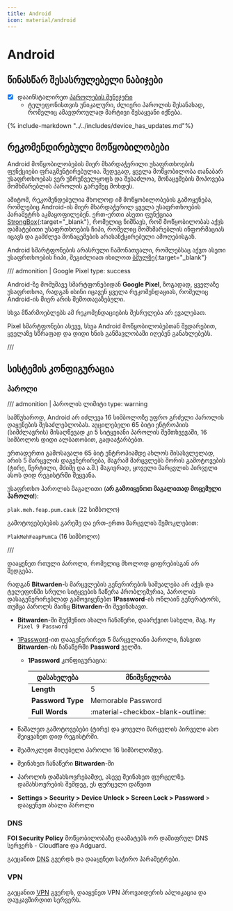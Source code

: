 ```yaml
---
title: Android
icon: material/android
---
```


# Android

## წინასწარ შესასრულებელი ნაბიჯები

- [x] დააინსტალირეთ [პაროლების მენეჯერი](passwords.md)
    - ტელეფონისთვის უნიკალური, ძლიერი პაროლის შესანახად, რომელიც ამავდროულად მარტივი შესაყვანი იქნება.

{% include-markdown "../../includes/device_has_updates.md"%}

## რეკომენდირებული მოწყობილობები

Android მოწყობილობების მიერ მხარდაჭერილი უსაფრთხოების ფუნქციები ფრაგმენტირებულია. შედეგად,
ყველა მოწყობილობა თანაბარ უსაფრთხოებას ვერ უზრუნველყოფს და შესაძლოა, მონაცემების მოპოვება მომხმარებლის
პაროლის გარეშეც მოხდეს.

ამიტომ, რეკომენდებულია მხოლოდ იმ მოწყობილობების გამოყენება, რომლებიც Android-ის მიერ მხარდაჭერილ
ყველა უსაფრთხოების პარამეტრს აკმაყოფილებენ. ერთ-ერთი ასეთი ფუნქციაა [StrongBox](https://source.android.com/docs/security/best-practices/hardware){:target="_blank"},
რომელიც ნიშნავს, რომ მოწყობილობას აქვს დამატებითი უსაფრთხოების ჩიპი, რომელიც მომხმარებლის ინფორმაციას იცავს და გამძლეა
მონაცემების არასანქცირებული ამოღებისგან.

Android სმარტფონების არასრული ჩამონათვალი, რომლებსაც აქვთ ასეთი უსაფრთხოების ჩიპი, 
შეგიძლიათ იხილოთ [ბმულზე](https://www.android-device-security.org/database/?realMeasurementsOnly=true&preDefinedScore=defaultSecurity&securityScoreCalculationApproach=true&securityScoreLabel-API%20Level=High&securityScoreLabel-Patchlevel=High&securityScoreLabel-Fingerprint=High&securityScoreLabel-Keymaster%20Version=Moderate&securityScoreLabel-Key%20Attestation%20Unique%20ID=High&securityScoreLabel-Keystore%20Export=High&securityScoreLabel-Keystore%20Import=Low&securityScoreLabel-OpenApi%20eSE=Low&securityScoreLabel-Embedded%20SIM%20(eSIM)=Low&securityScoreLabel-Strongbox=High&securityScoreLabel-A%2FB%20System%20Updates=High&securityScoreLabel-Identity%20Credential=High&securityScoreLabel-Protected%20Confirmation=High&securityScoreLabel-Trusted%20Execution%20Environment=High&securityScoreLabel-Encrypted%20Shared%20Preferences=High&securityScoreLabel-Android%20Virtualization%20Framework=Moderate&securityScoreLabel-Multiple%20User%20Support=High&show=Strongbox&page=1&rows=50&Strongbox=True&securityScoreSelectedCols=Fingerprint;Keymaster%20Version;Keystore%20Export;Keystore%20Import;Strongbox;A%2FB%20System%20Updates;Identity%20Credential;Protected%20Confirmation;Trusted%20Execution%20Environment;Encrypted%20Shared%20Preferences;Android%20Virtualization%20Framework;Multiple%20User%20Support;OpenApi%20eSE;Embedded%20SIM%20(eSIM)&securityScoreWeight-Release%20Date=10&securityScoreWeight-Fingerprint=43&securityScoreWeight-Keymaster%20Version=55&securityScoreWeight-Keystore%20Export=55&securityScoreWeight-Keystore%20Import=55&securityScoreWeight-OpenApi%20eSE=66&securityScoreWeight-Embedded%20SIM%20(eSIM)=61&securityScoreWeight-Strongbox=66&securityScoreWeight-A%2FB%20System%20Updates=20&securityScoreWeight-Identity%20Credential=74&securityScoreWeight-Protected%20Confirmation=76&securityScoreWeight-Trusted%20Execution%20Environment=66&securityScoreWeight-Encrypted%20Shared%20Preferences=65&securityScoreWeight-Android%20Virtualization%20Framework=50&securityScoreWeight-Multiple%20User%20Support=65&selectedDeviceModel=1&minThreshold-api_level=31&minThreshold-releasedate=2021-8-14&minThreshold-patchlevel=2024-05-01&minThreshold-Keymaster%20Version=4&minThreshold-OpenApi%20eSE=1&negateBooleans=Key%20Attestation%20Unique%20ID;Keystore%20Export;Rooted){:target="_blank"}

/// admonition | Google Pixel
    type: success

Android-ზე მომუშავე სმარტფონებიდან **Google Pixel**, ზოგადად, ყველაზე უსაფრთხოა,
რადგან ისინი იცავენ ყველა რეკომენდაციას, რომელიც Android-ის მიერ არის შემოთავაზებული.


სხვა მწარმოებლებს ამ რეკომენდაციების შესრულება არ ევალებათ.

Pixel სმარტფონები ასევე,
სხვა Android მოწყობილობებთან შედარებით, ყველაზე სწრაფად და დიდი ხნის განმავლობაში იღებენ განახლებებს.

///

## სისტემის კონფიგურაცია

### პაროლი

/// admonition | პაროლის ლიმიტი
    type: warning

სამწუხაროდ, Android არ იძლევა 16 სიმბოლოზე უფრო გრძელი პაროლის დაყენების შესაძლებლობას.
აუცილებელი 65 ბიტი ენტროპიის (სიმძლავრის) მისაღწევად კი 5 სიტყვიანი პაროლის შემთხვევაში,
16 სიმბოლოს დიდი ალბათობით, გადააჭარბებთ.

ერთადერთი გამოსავალი 65 ბიტ ენტროპიამდე ახლოს მისასვლელად, არის 5 მარცვლის დაგენერირება, 
მაგრამ მარცვლებს შორის გამოტოვების (ტირე, წერტილი, მძიმე და ა.შ.) მაგივრად, ყოველი მარცვლის 
პირველი ასოს დიდ რეგისტრში შეყვანა.

უსაფრთხო პაროლის მაგალითი (**არ გამოიყენოთ მაგალითად მოცემული პაროლი!**):

`plak.meh.feap.pum.cauk` (22 სიმბოლო)

გამოტოვებებების გარეშე და ერთ-ერთი მარცვლის შემოკლებით:

`PlakMehFeapPumCa` (16 სიმბოლო)

///

დააყენეთ რთული პაროლი, რომელიც მხოლოდ ციფრებისგან არ შედგება.

რადგან **Bitwarden**-ს მარცვლების გენერირების საშუალება არ აქვს და ტელეფონში სრული სიტყვების
ჩაწერა პრობლემურია, პაროლის დასაგენერირებლად გამოვიყენებთ **1Password**-ის ონლაინ გენერატორს,
თუმცა პაროლს მაინც **Bitwarden**-ში შევინახავთ.

- **Bitwarden**-ში შექმენით ახალი ჩანაწერი, დაარქვით სახელი, მაგ. `My Pixel 9 Password`
- [1Password](https://1password.com/password-generator/)-ით დააგენერირეთ 5 მარცვლიანი პაროლი, 
    ჩასვით **Bitwarden**-ის ჩანაწერში **Password** ველში.
    - **1Password** კონფიგურაცია:

        | დასახელება        | მნიშვნელობა                       |
        |-------------------|-----------------------------------|
        | **Length**        | 5                                 |
        | **Password Type** | Memorable Password                |
        | **Full Words**    | :material-checkbox-blank-outline: |

- წაშალეთ გამოტოვებები (ტირე) და ყოველი მარცვლის პირველი ასო შეიყვანეთ დიდ რეგისტრში.
- შეამოკლეთ მიღებული პაროლი 16 სიმბოლომდე.
- შეინახეთ ჩანაწერი **Bitwarden**-ში
- პაროლის დამახსოვრებამდე, ასევე შეინახეთ ფურცელზე. დამახსოვრების შემდეგ, ეს ფურცელი დაწვით
- **Settings > Security > Device Unlock > Screen Lock > Password** > დააყენეთ ახალი პაროლი

### DNS

**FOI Security Policy** მოწყობილობაზე დაამატებს ორ დაშიფრულ DNS სერვერს - Cloudflare და Adguard.

გაეცანით [DNS](dns.md) გვერდს და დააყენეთ საჭირო პარამეტრები.

### VPN

გაეცანით [VPN](vpn.md) გვერდს, დააყენეთ VPN პროვაიდერის აპლიკაცია და დაუკავშირდით სერვერს.


